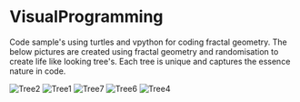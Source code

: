 # VisualProgramming
Code sample's using turtles and vpython for coding fractal geometry.
The below pictures are created using fractal geometry and randomisation to create life 
like looking tree's. Each tree is unique and captures the essence nature in code.

![Tree2](https://github.com/user-attachments/assets/07d87e24-e5c9-4609-abef-e0c00736bbeb)
![Tree1](https://github.com/user-attachments/assets/d62c7534-ed26-4659-9e1e-b9c59d554bd0)
![Tree7](https://github.com/user-attachments/assets/f64382d8-3957-4571-9809-284dd681595e)
![Tree6](https://github.com/user-attachments/assets/6aceb23f-e9b9-44f3-b7a4-a58427236bc5)
![Tree4](https://github.com/user-attachments/assets/9b4bb672-1226-415c-ad5f-141b9cf5a0d9)
